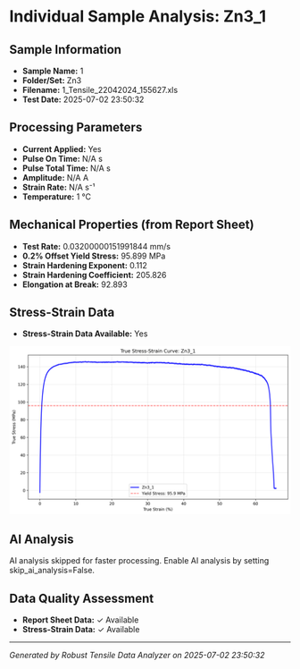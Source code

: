 # Individual Sample Analysis: Zn3_1

## Sample Information
- **Sample Name:** 1
- **Folder/Set:** Zn3
- **Filename:** 1_Tensile_22042024_155627.xls
- **Test Date:** 2025-07-02 23:50:32

## Processing Parameters
- **Current Applied:** Yes
- **Pulse On Time:** N/A s
- **Pulse Total Time:** N/A s
- **Amplitude:** N/A A
- **Strain Rate:** N/A s⁻¹
- **Temperature:** 1 °C

## Mechanical Properties (from Report Sheet)
- **Test Rate:** 0.03200000151991844 mm/s
- **0.2% Offset Yield Stress:** 95.899 MPa
- **Strain Hardening Exponent:** 0.112
- **Strain Hardening Coefficient:** 205.826
- **Elongation at Break:** 92.893

## Stress-Strain Data
- **Stress-Strain Data Available:** Yes

![Stress-Strain Curve](../individual_plots/plot_Zn3_1.png)

## AI Analysis

AI analysis skipped for faster processing. Enable AI analysis by setting skip_ai_analysis=False.

## Data Quality Assessment
- **Report Sheet Data:** ✓ Available
- **Stress-Strain Data:** ✓ Available

---
*Generated by Robust Tensile Data Analyzer on 2025-07-02 23:50:32*
